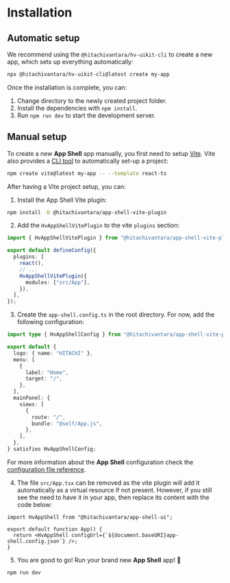 # Installation

## Automatic setup

We recommend using the `@hitachivantara/hv-uikit-cli` to create a new app, which sets up everything automatically:

```sh
npx @hitachivantara/hv-uikit-cli@latest create my-app
```

Once the installation is complete, you can:

1. Change directory to the newly created project folder.
2. Install the dependencies with `npm install`.
3. Run `npm run dev` to start the development server.

## Manual setup

To create a new **App Shell** app manually, you first need to setup [Vite](https://vite.dev).
Vite also provides a [CLI tool](https://npm.im/create-vite) to automatically set-up a project:

```sh
npm create vite@latest my-app -- --template react-ts
```

After having a Vite project setup, you can:

1. Install the App Shell Vite plugin:

```sh
npm install -D @hitachivantara/app-shell-vite-plugin
```

2. Add the `HvAppShellVitePlugin` to the vite `plugins` section:

```ts
import { HvAppShellVitePlugin } from "@hitachivantara/app-shell-vite-plugin";

export default defineConfig({
  plugins: [
    react(),
    // ...
    HvAppShellVitePlugin({
      modules: ["src/App"],
    }),
  ],
});
```

3. Create the `app-shell.config.ts` in the root directory. For now, add the following configuration:

```ts
import type { HvAppShellConfig } from "@hitachivantara/app-shell-vite-plugin";

export default {
  logo: { name: "HITACHI" },
  menu: [
    {
      label: "Home",
      target: "/",
    },
  ],
  mainPanel: {
    views: [
      {
        route: "/",
        bundle: "@self/App.js",
      },
    ],
  },
} satisfies HvAppShellConfig;
```

For more information about the **App Shell** configuration check the [configuration file reference](./configuration).

4. The file `src/App.tsx` can be removed as the vite plugin will add it automatically as a virtual resource if not present.
   However, if you still see the need to have it in your app, then replace its content with the code below:

```tsx
import HvAppShell from "@hitachivantara/app-shell-ui";

export default function App() {
  return <HvAppShell configUrl={`${document.baseURI}app-shell.config.json`} />;
}
```

5. You are good to go! Run your brand new **App Shell** app! 🚀

```sh
npm run dev
```
